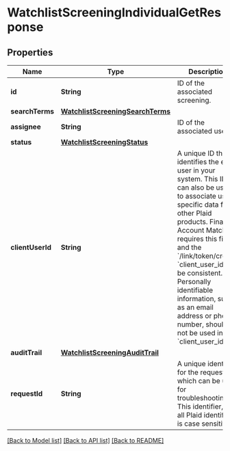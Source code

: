 # WatchlistScreeningIndividualGetResponse

## Properties
Name | Type | Description | Notes
------------ | ------------- | ------------- | -------------
**id** | **String** | ID of the associated screening. | 
**searchTerms** | [**WatchlistScreeningSearchTerms**](WatchlistScreeningSearchTerms.md) |  | 
**assignee** | **String** | ID of the associated user. | 
**status** | [**WatchlistScreeningStatus**](WatchlistScreeningStatus.md) |  | 
**clientUserId** | **String** | A unique ID that identifies the end user in your system. This ID can also be used to associate user-specific data from other Plaid products. Financial Account Matching requires this field and the &#x60;/link/token/create&#x60; &#x60;client_user_id&#x60; to be consistent. Personally identifiable information, such as an email address or phone number, should not be used in the &#x60;client_user_id&#x60;. | 
**auditTrail** | [**WatchlistScreeningAuditTrail**](WatchlistScreeningAuditTrail.md) |  | 
**requestId** | **String** | A unique identifier for the request, which can be used for troubleshooting. This identifier, like all Plaid identifiers, is case sensitive. | 

[[Back to Model list]](../README.md#documentation-for-models) [[Back to API list]](../README.md#documentation-for-api-endpoints) [[Back to README]](../README.md)


